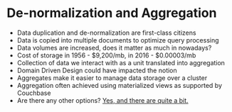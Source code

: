 # De-normalization and Aggregation #

* Data duplication and de-normalization are first-class citizens
* Data is copied into multiple documents to optimize query processing
* Data volumes are increased, does it matter as much in nowadays?
* Cost of storage in 1956 - $9,200/mb, in 2016 - $0.00003/mb
* Collection of data we interact with as a unit translated into aggregation
* Domain Driven Design could have impacted the notion
* Aggregates make it easier to manage data storage over a cluster 
* Aggregation often achieved using materialized views as supported by Couchbase
* Are there any other options? <a href="https://highlyscalable.wordpress.com/2012/03/01/nosql-data-modeling-techniques/" target="_blank">Yes, and there are quite a bit.